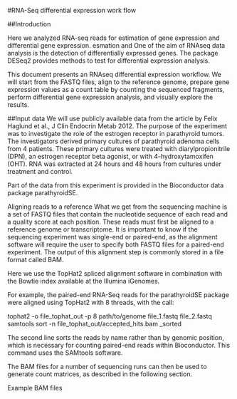 #RNA-Seq differential expression work flow

##Introduction

Here we analyzed RNA-seq reads for estimation of gene expression and differential gene expression.
esmation and One of the aim of RNAseq data analysis is the detection of differentially expressed genes. The package DESeq2 provides methods to test for differential expression analysis.

This document presents an RNAseq differential expression workflow. We will start from the FASTQ files, align to the reference genome, prepare gene expression values as a count table by counting the sequenced fragments, perform differential gene expression analysis, and visually explore the results.

##Input data
We will use publicly available data from the article by Felix Haglund et al., J Clin Endocrin Metab 2012. The purpose of the experiment was to investigate the role of the estrogen receptor in parathyroid tumors. The investigators derived primary cultures of parathyroid adenoma cells from 4 patients. These primary cultures were treated with diarylpropionitrile (DPN), an estrogen receptor beta agonist, or with 4-hydroxytamoxifen (OHT). RNA was extracted at 24 hours and 48 hours from cultures under treatment and control.

Part of the data from this experiment is provided in the Bioconductor data package parathyroidSE.

Aligning reads to a reference
What we get from the sequencing machine is a set of FASTQ files that contain the nucleotide sequence of each read and a quality score at each position. These reads must first be aligned to a reference genome or transcriptome. It is important to know if the sequencing experiment was single-end or paired-end, as the alignment software will require the user to specify both FASTQ files for a paired-end experiment. The output of this alignment step is commonly stored in a file format called BAM.

Here we use the TopHat2 spliced alignment software in combination with the Bowtie index available at the Illumina iGenomes.

For example, the paired-end RNA-Seq reads for the parathyroidSE package were aligned using TopHat2 with 8 threads, with the call:

 tophat2 -o file_tophat_out -p 8 path/to/genome file_1.fastq file_2.fastq samtools sort -n file_tophat_out/accepted_hits.bam _sorted 

The second line sorts the reads by name rather than by genomic position, which is necessary for counting paired-end reads within Bioconductor. This command uses the SAMtools software.

The BAM files for a number of sequencing runs can then be used to generate count matrices, as described in the following section.

Example BAM files
